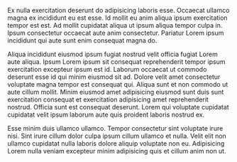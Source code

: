 Ex nulla exercitation deserunt do adipisicing laboris esse. Occaecat ullamco magna ex incididunt eu est esse. Id mollit eu anim aliqua ipsum exercitation tempor est est. Ad mollit cupidatat aliqua ut ipsum aliqua tempor culpa in. Ipsum consectetur occaecat aute anim consectetur. Pariatur Lorem ipsum incididunt qui aute sunt enim consequat magna do.

Aliqua incididunt eiusmod ipsum fugiat nostrud velit officia fugiat Lorem aute aliqua. Ipsum Lorem ipsum sit consequat reprehenderit tempor ipsum exercitation excepteur ipsum est id. Laborum occaecat ut commodo deserunt esse id qui minim eiusmod sit ad. Dolore velit amet consectetur voluptate magna tempor est consequat qui. Aliqua sunt et non commodo ut aute cillum mollit. Minim eiusmod amet adipisicing eiusmod sunt duis sunt exercitation consequat et exercitation adipisicing amet reprehenderit nostrud. Officia sunt est consequat deserunt. Lorem qui voluptate cupidatat cupidatat velit ipsum laborum aute quis proident laboris nostrud ex.

Esse minim duis ullamco ullamco. Tempor consectetur sint voluptate irure nisi. Sint irure cillum dolor culpa ipsum cillum ullamco et nulla. Velit elit non ullamco cupidatat nulla laboris dolore aliquip voluptate non eu. Adipisicing Lorem nulla veniam excepteur minim adipisicing quis et cillum anim non ut.